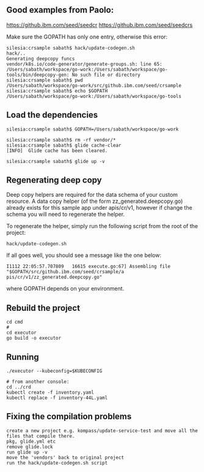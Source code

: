 ## Good examples from Paolo:
https://github.ibm.com/seed/seedcr
https://github.ibm.com/seed/seedcrs

Make sure the GOPATH has only one entry, otherwise this error:
```
silesia:crsample sabath$ hack/update-codegen.sh
hack/..
Generating deepcopy funcs
vendor/k8s.io/code-generator/generate-groups.sh: line 65: /Users/sabath/workspace/go-work:/Users/sabath/workspace/go-tools/bin/deepcopy-gen: No such file or directory
silesia:crsample sabath$ pwd
/Users/sabath/workspace/go-work/src/github.ibm.com/seed/crsample
silesia:crsample sabath$ echo $GOPATH
/Users/sabath/workspace/go-work:/Users/sabath/workspace/go-tools
```

## Load the dependencies
```
silesia:crsample sabath$ GOPATH=/Users/sabath/workspace/go-work

silesia:crsample sabath$ rm -rf vendor/*
silesia:crsample sabath$ glide cache-clear
[INFO]	Glide cache has been cleared.

silesia:crsample sabath$ glide up -v
```
## Regenerating deep copy

Deep copy helpers are required for the data schema of your custom resource. A data copy helper (of the form zz_generated.deepcopy.go) already exists for this sample app under apis/cr/v1, however if change the schema you will need to regenerate the helper.

To regenerate the helper, simply run the following script from the root of the project:

```
hack/update-codegen.sh
```
If all goes well, you should see a message like the one below:

```
I1112 22:05:57.707809   16615 execute.go:67] Assembling file "$GOPATH/src/github.ibm.com/seed/crsample/a
pis/cr/v1/zz_generated.deepcopy.go"
```
where GOPATH depends on your environment.

## Rebuild the project

```
cd cmd
#
cd executor
go build -o executor
```

## Running
```
./executor --kubeconfig=$KUBECONFIG

# from another console:
cd ../crd
kubectl create -f inventory.yaml
kubectl replace -f inventory-44L.yaml
```


## Fixing the compilation problems
```
create a new project e.g. kompass/update-service-test and move all the
files that compile there.
pkg, glide.yml etc
remove glide.lock
run glide up -v
move the 'vendors' back to original project
run the hack/update-codegen.sh script
